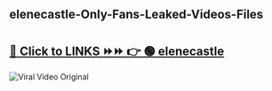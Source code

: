 
 ## elenecastle-Only-Fans-Leaked-Videos-Files

# <h2><a href="https://mediaupload.pro?elenecastle">🔗 Click to LINKS ⏩⏩ 👉 🟢 elenecastle </a></h2>

<a href="https://mediaupload.pro?elenecastle" rel="nofollow" data-target="animated-image.originalLink"><img src="https://i.ibb.co.com/xMMVF88/686577567.gif" alt="Viral Video Original" style="max-width: 100%; display: inline-block;" data-target="animated-image.originalImage"></a>